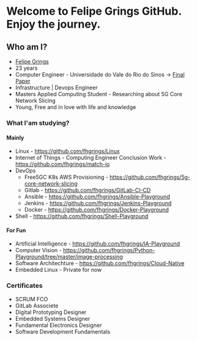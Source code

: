 # Welcome to Felipe Grings GitHub. Enjoy the journey.

## Who am I?

* [Felipe Grings](https://www.linkedin.com/in/felipehg/)
* 23 years
* Computer Engineer - Universidade do Vale do Rio do  Sinos -> [Final Paper](https://github.com/fhgrings/match-io/blob/main/match-io_paper_Felipe-Grings.pdf)
* Infrastructure | Devops Engineer
* Masters Applied Computing Student - Researching about 5G Core Network Slicing
* Young, Free and in love with life and knowledge

### What I'am studying?

#### Mainly

* Linux    - https://github.com/fhgrings/Linux
* Internet of Things - Computing Engineer Conclusion Work - https://github.com/fhgrings/match-io
* DevOps
  * Free5GC K8s AWS Provisioning - https://github.com/fhgrings/5g-core-network-slicing
  * Gitlab       - https://github.com/fhgrings/GitLab-CI-CD
  * Ansible      - https://github.com/fhgrings/Ansible-Playground
  * Jenkins      - https://github.com/fhgrings/Jenkins-Playground
  * Docker       - https://github.com/fhgrings/Docker-Playground 
* Shell    - https://github.com/fhgrings/Shell-Playground

#### For Fun

* Artificial Intelligence - https://github.com/fhgrings/IA-Playground
* Computer Vision         - https://github.com/fhgrings/Python-Playground/tree/master/image-processing
* Software Architechture  - https://github.com/fhgrings/Cloud-Native
* Embedded Linux          - Private for now


### Certificates

* SCRUM FCO
* GitLab Associete
* Digital Prototyping Designer
* Embedded Systems Designer
* Fundamental Electronics Designer
* Software Development Fundamentals


<!--
**fhgrings/fhgrings** is a ✨ _special_ ✨ repository because its `README.md` (this file) appears on your GitHub profile.

Here are some ideas to get you started:

- 🔭 I’m currently working on ...
- 🌱 I’m currently learning ...
- 👯 I’m looking to collaborate on ...
- 🤔 I’m looking for help with ...
- 💬 Ask me about ...
- 📫 How to reach me: ...
- 😄 Pronouns: ...
- ⚡ Fun fact: ...
-->
